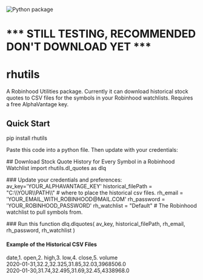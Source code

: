 ![Python package](https://github.com/altctrlmm/Robinhood-Watchlist-Stock-History/workflows/Python%20package/badge.svg)

<h1> *** STILL TESTING, RECOMMENDED DON'T DOWNLOAD YET *** </h1>

<h1>rhutils</h1>
A Robinhood Utilities package. Currently it can download historical stock quotes to CSV files for the symbols in your Robinhood watchlists. Requires a free AlphaVantage key.

<h2>Quick Start</h2>
<p>pip install rhutils</p>
<p>
Paste this code into a python file. Then update with your credentials:
</p>

<p>
## Download Stock Quote History for Every Symbol in a Robinhood Watchlist
import rhutils.dl_quotes as dlq
</p>
<p>
### Update your credentials and preferences:
av_key='YOUR_ALPHAVANTAGE_KEY'
historical_filePath = "C:\\YOUR\\PATH\\" # where to place the historical csv files.
rh_email = 'YOUR_EMAIL_WITH_ROBINHOOD@MAIL.COM'
rh_password = 'YOUR_ROBINHOOD_PASSWORD'
rh_watchlist = "Default" # The Robinhood watchlist to pull symbols from.
</p>
<p>
### Run this function
dlq.dlquotes( av_key, historical_filePath, rh_email, rh_password, rh_watchlist )
</p>

<h4>Example of the Historical CSV Files</h4>
date,1. open,2. high,3. low,4. close,5. volume<br/>
2020-01-31,32.2,32.325,31.85,32.03,3968506.0<br/>
2020-01-30,31.74,32.495,31.69,32.45,4338968.0
